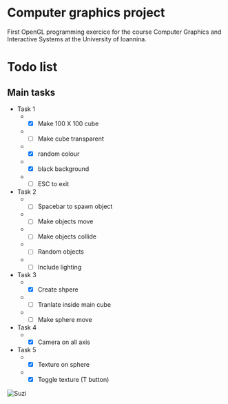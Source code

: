 # Computer graphics project
First OpenGL programming exercice for the course Computer Graphics and Interactive Systems at the University of Ioannina.

# Todo list

## Main tasks
* Task 1
  * - [x] Make 100 X 100 cube 
  * - [ ] Make cube transparent
  * - [x] random colour
  * - [x] black background
  * - [ ] ESC to exit
* Task 2
  * - [ ] Spacebar to spawn object
  * - [ ] Make objects move
  * - [ ] Make objects collide
  * - [ ] Random objects
  * - [ ] Include lighting
* Task 3
  * - [X] Create shpere 
  * - [ ] Tranlate inside main cube
  * - [ ] Make sphere move
* Task 4
  * - [x] Camera on all axis
* Task 5
  * - [x] Texture on sphere
  * - [x] Toggle texture (T button)

![Suzi](examples/obj_import_test/obj_example.gif)
